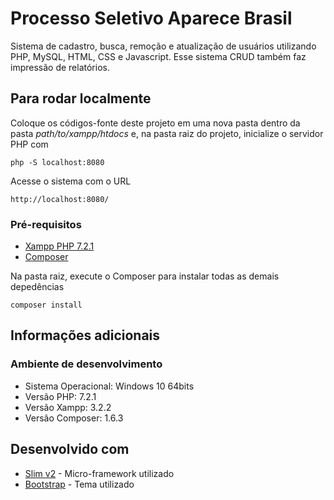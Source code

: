 # Processo Seletivo Aparece Brasil

Sistema de cadastro, busca, remoção e atualização de usuários utilizando PHP, MySQL, HTML, CSS e Javascript. Esse sistema CRUD também faz impressão de relatórios.

## Para rodar localmente

Coloque os códigos-fonte deste projeto em uma nova pasta dentro da pasta *path/to/xampp/htdocs* e, na pasta raiz do projeto, inicialize o servidor PHP com
```
php -S localhost:8080
```

Acesse o sistema com o URL
```
http://localhost:8080/
```

### Pré-requisitos

- [Xampp PHP 7.2.1](https://www.apachefriends.org/pt_br/download.html)
- [Composer](https://getcomposer.org/download/)

Na pasta raiz, execute o Composer para instalar todas as demais depedências
```
composer install
```

## Informações adicionais

### Ambiente de desenvolvimento

- Sistema Operacional: Windows 10 64bits
- Versão PHP: 7.2.1
- Versão Xampp: 3.2.2
- Versão Composer: 1.6.3

## Desenvolvido com

* [Slim v2](https://www.slimframework.com) - Micro-framework utilizado
* [Bootstrap](https://getbootstrap.com/) - Tema utilizado
